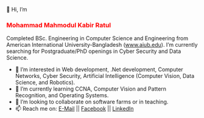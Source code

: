 👋 Hi, I’m <h3 style="color:red">Mohammad Mahmodul Kabir Ratul</h3>Completed BSc. Engineering in Computer Science and Engineering from American International University-Bangladesh (<a href="www.aiub.edu">www.aiub.edu</a>).
I’m currently searching for Postgraduate/PhD openings in Cyber Security and Data Science.
- 👀 I’m interested in Web development, .Net development, Computer Networks, Cyber Security, Artificial Intelligence (Computer Vision, Data Science, and Robotics).
- 🌱 I’m currently learning CCNA, Computer Vision and Pattern Recognition, and Operating Systems.
- 💞️ I’m looking to collaborate on software farms or in teaching.
- 📫 Reach me on:
<span style=""> <a href="mailto:kratul60@gmail.com">E-Mail</a> || </span>
<span style=""> <a href="https://www.facebook.com/mahmodul.kabir.35/">Facebook</a> || </span>
<span style=""> <a href="https://www.linkedin.com/in/mohammad-mahmodul-kabir-ratul"> LinkedIn </a></span>

<!---
MahmodulRatul/MahmodulRatul is a ✨ special ✨ repository because its `README.md` (this file) appears on your GitHub profile.
You can click the Preview link to take a look at your changes.
--->
